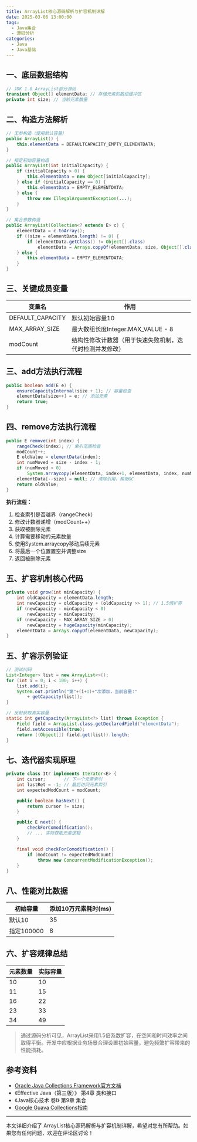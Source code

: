 ```yaml
---
title: ArrayList核心源码解析与扩容机制详解
date: 2025-03-06 13:00:00
tags:
  - Java集合
  - 源码分析
categories: 
  - Java
  - Java基础
---
```


## 一、底层数据结构
```java
// JDK 1.8 ArrayList部分源码
transient Object[] elementData; // 存储元素的数组缓冲区
private int size; // 当前元素数量
```

## 二、构造方法解析
```java
// 无参构造（使用默认容量）
public ArrayList() {
    this.elementData = DEFAULTCAPACITY_EMPTY_ELEMENTDATA;
}

// 指定初始容量构造
public ArrayList(int initialCapacity) {
    if (initialCapacity > 0) {
        this.elementData = new Object[initialCapacity];
    } else if (initialCapacity == 0) {
        this.elementData = EMPTY_ELEMENTDATA;
    } else {
        throw new IllegalArgumentException(...);
    }
}

// 集合参数构造
public ArrayList(Collection<? extends E> c) {
    elementData = c.toArray();
    if ((size = elementData.length) != 0) {
        if (elementData.getClass() != Object[].class)
            elementData = Arrays.copyOf(elementData, size, Object[].class);
    } else {
        this.elementData = EMPTY_ELEMENTDATA;
    }
}
```

## 三、关键成员变量
| 变量名 | 作用 |
|--------|------|
| DEFAULT_CAPACITY | 默认初始容量10 |
| MAX_ARRAY_SIZE | 最大数组长度Integer.MAX_VALUE - 8 |
| modCount | 结构性修改计数器（用于快速失败机制，迭代时检测并发修改） |

## 三、add方法执行流程
```java
public boolean add(E e) {
    ensureCapacityInternal(size + 1); // 容量检查
    elementData[size++] = e; // 添加元素
    return true;
}
```

## 四、remove方法执行流程
```java
public E remove(int index) {
    rangeCheck(index); // 索引范围检查
    modCount++;
    E oldValue = elementData(index);
    int numMoved = size - index - 1;
    if (numMoved > 0)
        System.arraycopy(elementData, index+1, elementData, index, numMoved);
    elementData[--size] = null; // 清除引用，帮助GC
    return oldValue;
}
```

**执行流程：**
1. 检查索引是否越界（rangeCheck）
2. 修改计数器递增（modCount++）
3. 获取被删除元素
4. 计算需要移动的元素数量
5. 使用System.arraycopy移动后续元素
6. 将最后一个位置置空并调整size
7. 返回被删除元素

## 五、扩容机制核心代码
```java
private void grow(int minCapacity) {
    int oldCapacity = elementData.length;
    int newCapacity = oldCapacity + (oldCapacity >> 1); // 1.5倍扩容
    if (newCapacity - minCapacity < 0)
        newCapacity = minCapacity;
    if (newCapacity - MAX_ARRAY_SIZE > 0)
        newCapacity = hugeCapacity(minCapacity);
    elementData = Arrays.copyOf(elementData, newCapacity);
}
```

## 五、扩容示例验证
```java
// 测试代码
List<Integer> list = new ArrayList<>();
for (int i = 0; i < 100; i++) {
    list.add(i);
    System.out.println("第"+(i+1)+"次添加，当前容量:" 
        + getCapacity(list));
}

// 反射获取真实容量
static int getCapacity(ArrayList<?> list) throws Exception {
    Field field = ArrayList.class.getDeclaredField("elementData");
    field.setAccessible(true);
    return ((Object[]) field.get(list)).length;
}
```

## 七、迭代器实现原理
```java
private class Itr implements Iterator<E> {
    int cursor;       // 下一个元素索引
    int lastRet = -1; // 最后访问元素索引
    int expectedModCount = modCount;

    public boolean hasNext() {
        return cursor != size;
    }

    public E next() {
        checkForComodification();
        // ... 实际获取元素逻辑
    }

    final void checkForComodification() {
        if (modCount != expectedModCount)
            throw new ConcurrentModificationException();
    }
}
```

## 八、性能对比数据
| 初始容量 | 添加10万元素耗时(ms) |
|---------|---------------------|
| 默认10   | 35                 |
| 指定100000 | 8                 |

## 六、扩容规律总结
| 元素数量 | 实际容量 |
|---------|---------|
| 10      | 10      |
| 11      | 15      |
| 16      | 22      |
| 23      | 33      |
| 34      | 49      |

> 通过源码分析可见，ArrayList采用1.5倍系数扩容，在空间和时间效率之间取得平衡。开发中应根据业务场景合理设置初始容量，避免频繁扩容带来的性能损耗。

## 参考资料

- [Oracle Java Collections Framework官方文档](https://docs.oracle.com/javase/8/docs/technotes/guides/collections/overview.html)
- 《Effective Java（第三版）》 第4章 类和接口
- 《Java核心技术 卷Ⅰ》 第9章 集合
- [Google Guava Collections指南](https://github.com/google/guava/wiki/CollectionUtilitiesExplained)

---

本文详细介绍了 ArrayList核心源码解析与扩容机制详解，希望对您有所帮助。如果您有任何问题，欢迎在评论区讨论！